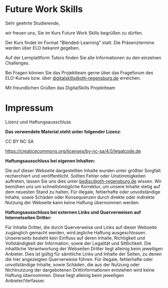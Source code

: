 # Future Work Skills


Sehr geehrte Studierende,

wir freuen uns, Sie im Kurs Future Work Skills begrüßen zu dürfen.

Der Kurs findet im Format "Blended-Learning" statt. Die Präsenztermine werden über ELO bekannt gegeben.

Auf der Lernplattform Tutors finden Sie alle Informationen zu den einzelnen Challenges.

Bei Fragen können Sie das Projektteam gerne über das Frageforum des ELO-Kurses bzw. über digitalskills@oth-regensburg.de erreichen.

Mit freundlichen Grüßen
das DigitalSkills Projektteam

# Impressum

Lizenz und Haftungsausschluss


**Das verwendete Material steht unter folgender Lizenz**:

CC BY NC SA

https://creaticecommons.org/licenses/by-nc-sa/4.0/legalcode.de


**Haftungsausschluss bei eigenen Inhalten:**

Die auf dieser Webseite dargestellten Inhalte wurden unter größter Sorgfalt recherchiert und veröffentlicht. Sollten Fehler oder Unstimmigkeiten auftreten, lassen Sie uns dies unter bedisc@oth-regensburg.de wissen. Wir bemühen uns um schnellstmögliche Korrektur, um unsere Inhalte stetig auf dem neuesten Stand zu halten. Für illegale, fehlerhafte oder unvollständige Inhalte, sowie Schäden oder Konsequenzen durch direkte oder indirekte Nutzung der Webseite kann keine Haftung übernommen werden.

**Haftungsausschluss bei externen Links und Querverweisen auf Internetseiten Dritter:**

Für Inhalte Dritter, die durch Querverweise und Links auf dieser Webseite zugänglich gemacht werden, wird jegliche Haftung ausgeschlossen. Unsererseits besteht kein Einfluss auf deren Inhalte, Richtigkeit und Vollständigkeit der Information, sowie der Legalität und Sittlichkeit. Die inhaltliche Verantwortung der Webseiten Dritter liegt alleinig beim jeweiligen Anbieter. Dies ist gültig für sämtliche Links und Inhalte der Seiten, zu denen die hier angezeigten Querverweise führen. Für illegale, fehlerhafte oder unvollständige Inhalte, sowie Schäden, die aus der Nutzung oder Nichtnutzung der dargebotenen Drittinformationen entstehen wird keine Haftung übernommen. Diese liegt alleinig beim jeweiligen Anbieter/Verfasser.